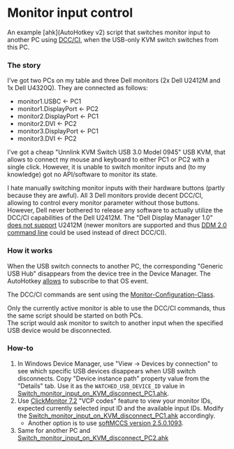 # Monitor input control
An example [ahk](AutoHotkey v2) script that switches monitor input to another PC 
using [DCC/CI](https://ru.wikipedia.org/wiki/Display_Data_Channel), 
when the USB-only KVM switch switches from this PC.

### The story
I've got two PCs on my table and three Dell monitors (2x Dell U2412M and 1x Dell U4320Q). They are connected as follows:

 * monitor1.USBC ← PC1
 * monitor1.DisplayPort ← PC2
 * monitor2.DisplayPort ← PC1
 * monitor2.DVI ← PC2
 * monitor3.DisplayPort ← PC1 
 * monitor3.DVI ← PC2

I've got a cheap "Unnlink KVM Switch USB 3.0 Model 0945" USB KVM, 
that allows to connect my mouse and keyboard to either PC1 or PC2 with a single click. 
However, it is unable to switch monitor inputs and (to my knowledge) got no API/software to monitor its state.

I hate manually switching monitor inputs with their hardware buttons (partly because they are awful). 
All 3 Dell monitors provide decent DCC/CI, allowing to control every monitor parameter without those buttons. 
However, Dell never bothered to release any software to actually utilize the DCC/CI capabilities of the Dell U2412M.
The "Dell Display Manager 1.0" 
[does not support](https://www.dell.com/community/Monitors/U2412M-is-not-compatible-with-the-DDM/m-p/4319159/highlight/true#M94155)
U2412M (newer monitors are supported and thus [DDM 2.0 command line](https://gist.github.com/nebriv/cb934a3b702346c5988f2aba5ee39f0d) could be used instead of direct DCC/CI).


### How it works
When the USB switch connects to another PC, the corresponding "Generic USB Hub"  disappears from the device tree in the  Device Manager.
The AutoHotkey [allows](https://www.autohotkey.com/boards/viewtopic.php?f=83&t=105171) to subscribe to that OS event.  

The DCC/CI commands are sent using the [Monitor-Configuration-Class](https://github.com/tigerlily-dev/Monitor-Configuration-Class). 

Only the currently active monitor is able to use the DCC/CI commands, thus the same script should be started on both PCs.  
The script would ask monitor to switch to another input when the specified USB device would be disconnected.




### How-to
1. In Windows Device Manager, use "View -> Devices by connection" to see which specific USB devices disappears when USB switch disconnects. Copy "Device instance path" property value from the "Details" tab. Use it as the `WATCHED_USB_DEVICE_ID` value in [Switch_monitor_input_on_KVM_disconnect_PC1.ahk](Switch_monitor_input_on_KVM_disconnect_PC1.ahk).  
2. Use [ClickMonitor 7.2](https://github.com/chrismah/ClickMonitorDDC7.2) "VCP codes" feature to view your monitor IDs, expected currently selected input ID and the available input IDs. Modify the [Switch_monitor_input_on_KVM_disconnect_PC1.ahk](Switch_monitor_input_on_KVM_disconnect_PC1.ahk) accordingly.
   * Another option is to use [softMCCS version 2.5.0.1093](https://web.archive.org/web/20220412004645/https://www.entechtaiwan.com/lib/softmccs.shtm).
3. Same for another PC and [Switch_monitor_input_on_KVM_disconnect_PC2.ahk](Switch_monitor_input_on_KVM_disconnect_PC2.ahk)

